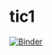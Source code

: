 # tic1
[![Binder](https://mybinder.org/badge_logo.svg)](https://mybinder.org/v2/gh/pedrop-atomic/tic1/HEAD)
